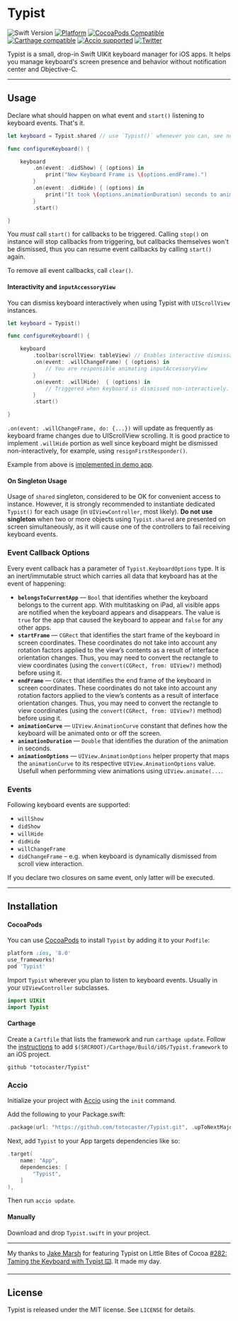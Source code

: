 # Typist

![Swift Version](https://img.shields.io/badge/swift-4.2-orange.svg?style=flat)
[![Platform](https://img.shields.io/cocoapods/p/Typist.svg?style=flat)](http://cocoapods.org/pods/Typist)
[![CocoaPods Compatible](https://img.shields.io/cocoapods/v/Typist.svg)](https://img.shields.io/cocoapods/v/Typist.svg)
[![Carthage compatible](https://img.shields.io/badge/Carthage-compatible-4BC51D.svg?style=flat)](https://github.com/totocaster/Typist)
[![Accio supported](https://img.shields.io/badge/Accio-supported-0A7CF5.svg?style=flat)](https://github.com/JamitLabs/Accio)
[![Twitter](https://img.shields.io/badge/twitter-@totocaster-blue.svg)](http://twitter.com/totocaster)


Typist is a small, drop-in Swift UIKit keyboard manager for iOS apps. It helps you manage keyboard's screen presence and behavior without notification center and Objective-C.

---

## Usage

Declare what should happen on what event and `start()` listening to keyboard events. That's it.

```swift
let keyboard = Typist.shared // use `Typist()` whenever you can, see note on singleton usage below

func configureKeyboard() {

    keyboard
        .on(event: .didShow) { (options) in
            print("New Keyboard Frame is \(options.endFrame).")
        }
        .on(event: .didHide) { (options) in
            print("It took \(options.animationDuration) seconds to animate keyboard out.")
        }
        .start()

}
```

You _must_ call `start()` for callbacks to be triggered. Calling `stop()` on instance will stop callbacks from triggering, but callbacks themselves won't be dismissed, thus you can resume event callbacks by calling `start()` again.

To remove all event callbacks, call `clear()`.

#### Interactivity and `inputAccessoryView`

You can dismiss keyboard interactively when using Typist with `UIScrollView` instances.

```swift
let keyboard = Typist()

func configureKeyboard() {

    keyboard
        .toolbar(scrollView: tableView) // Enables interactive dismissal
        .on(event: .willChangeFrame) { (options) in
            // You are responsible animating inputAccessoryView
        }
        .on(event: .willHide)  { (options) in
            // Triggered when keyboard is dismissed non-interactively.
        }
        .start()

}
```

`.on(event: .willChangeFrame, do: {...})` will update as frequently as keyboard frame changes due to UIScrollView scrolling. It is good practice to implement `.willHide` portion as well since keyboard might be dismissed non-interactively, for example, using `resignFirstResponder()`.

Example from above is [implemented in demo app](Typist/ViewController.swift).

#### On Singleton Usage

Usage of `shared` singleton, considered to be OK for convenient access to instance. However, it is strongly recommended to instantiate dedicated `Typist()` for each usage (in `UIViewController`, most likely). **Do not use singleton** when two or more objects using `Typist.shared` are presented on screen simultaneously, as it will cause one of the controllers to fail receiving keyboard events.

### Event Callback Options

Every event callback has a parameter of `Typist.KeyboardOptions` type. It is an inert/immutable struct which carries all data that keyboard has at the event of happening:

* **`belongsToCurrentApp`** — `Bool` that identifies whether the keyboard belongs to the current app. With multitasking on iPad, all visible apps are notified when the keyboard appears and disappears. The value is `true` for the app that caused the keyboard to appear and `false` for any other apps.
* **`startFrame`** — `CGRect` that identifies the start frame of the keyboard in screen coordinates. These coordinates do not take into account any rotation factors applied to the view’s contents as a result of interface orientation changes. Thus, you may need to convert the rectangle to view coordinates (using the `convert(CGRect, from: UIView?)` method) before using it.
* **`endFrame`** — `CGRect` that identifies the end frame of the keyboard in screen coordinates. These coordinates do not take into account any rotation factors applied to the view’s contents as a result of interface orientation changes. Thus, you may need to convert the rectangle to view coordinates (using the `convert(CGRect, from: UIView?)` method) before using it.
* **`animationCurve`** — `UIView.AnimationCurve` constant that defines how the keyboard will be animated onto or off the screen.
* **`animationDuration`** — `Double` that identifies the duration of the animation in seconds.
* **`animationOptions`** — `UIView.AnimationOptions` helper property that maps the `animationCurve` to its respective `UIView.AnimationOptions` value. Usefull when performming view animations using `UIView.animate(...`.  

### Events

Following keyboard events are supported:

* `willShow`
* `didShow`
* `willHide`
* `didHide`
* `willChangeFrame`
* `didChangeFrame` – e.g. when keyboard is dynamically dismissed from scroll view interaction.

If you declare two closures on same event, only latter will be executed.

---

## Installation

#### CocoaPods
You can use [CocoaPods](http://cocoapods.org/) to install `Typist` by adding it to your `Podfile`:

```ruby
platform :ios, '8.0'
use_frameworks!
pod 'Typist'
```

Import `Typist` wherever you plan to listen to keyboard events. Usually in your `UIViewController` subclasses.

``` swift
import UIKit
import Typist
```


#### Carthage
Create a `Cartfile` that lists the framework and run `carthage update`. Follow the [instructions](https://github.com/Carthage/Carthage#if-youre-building-for-ios) to add `$(SRCROOT)/Carthage/Build/iOS/Typist.framework` to an iOS project.

```
github "totocaster/Typist"
```

### Accio

Initialize your project with [Accio](https://github.com/JamitLabs/Accio) using the `init` command.

Add the following to your Package.swift:

```swift
.package(url: "https://github.com/totocaster/Typist.git", .upToNextMajor(from: "1.3.2")),
```

Next, add `Typist` to your App targets dependencies like so:

```swift
.target(
    name: "App",
    dependencies: [
        "Typist",
    ]
),
```

Then run `accio update`.

#### Manually
Download and drop ```Typist.swift``` in your project.

---

My thanks to [Jake Marsh](https://twitter.com/jakemarsh) for featuring Typist on Little Bites of Cocoa [#282: Taming the Keyboard with Typist ⌨️](https://littlebitesofcocoa.com/282-taming-the-keyboard-with-typist). It made my day.


---

## License

Typist is released under the MIT license. See ``LICENSE`` for details.
